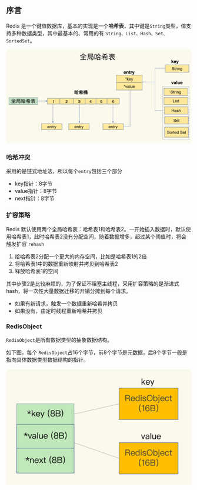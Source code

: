 ## 序言
Redis 是一个键值数据库，基本的实现是一个**哈希表**，其中键是`String`类型，值支持多种数据类型，其中最基本的、常用的有 `String、List、Hash、Set、SortedSet`。

![Redis-Hash](../images/Redis-Hash.png)

### 哈希冲突
采用的是链式地址法，所以每个`entry`包括三个部分

- key指针：8字节
- value指针：8字节
- next指针：8字节

### 扩容策略
Redis 默认使用两个全局哈希表：哈希表1和哈希表2。一开始插入数据时，默认使用哈希表1，此时哈希表2没有分配空间，随着数据增多，超过某个阈值时，将会触发扩容 `rehash`
1. 给哈希表2分配一个更大的内存空间，比如是哈希表1的2倍
2. 将哈希表1中的数据重新映射并拷贝到哈希表2
3. 释放哈希表1的空间

其中步骤2是比较麻烦的，为了保证不阻塞主线程，采用扩容策略的是渐进式hash，将一次性大量数据迁移的开销分摊到每个请求。

- 如果有新请求，触发一个数据重新哈希并拷贝
- 如果没有，由定时线程重新哈希并拷贝

### RedisObject
`RedisObject`是所有数据类型的抽象数据结构。

如下图，每个 `RedisObject`占16个字节，前8个字节是元数据，后8个字节一般是指向具体数据类型数据结构的指针。

![RedisObject](../images/RedisObject.png)

